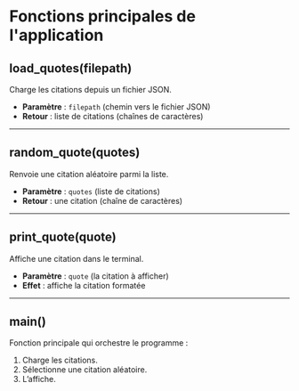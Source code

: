 # Fonctions principales de l'application

## load_quotes(filepath)

Charge les citations depuis un fichier JSON.

- **Paramètre** : `filepath` (chemin vers le fichier JSON)
- **Retour** : liste de citations (chaînes de caractères)

---

## random_quote(quotes)

Renvoie une citation aléatoire parmi la liste.

- **Paramètre** : `quotes` (liste de citations)
- **Retour** : une citation (chaîne de caractères)

---

## print_quote(quote)

Affiche une citation dans le terminal.

- **Paramètre** : `quote` (la citation à afficher)
- **Effet** : affiche la citation formatée

---

## main()

Fonction principale qui orchestre le programme :

1. Charge les citations.
2. Sélectionne une citation aléatoire.
3. L’affiche.
